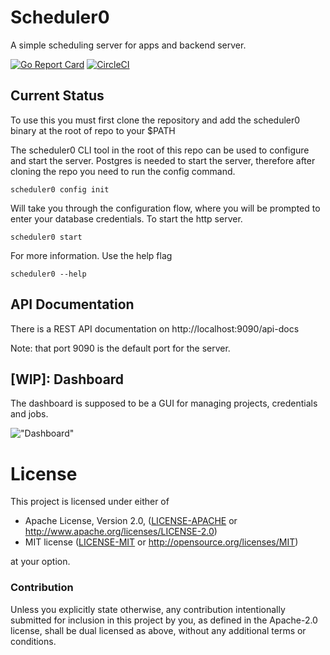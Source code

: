 # Scheduler0

A simple scheduling server for apps and backend server.

[![Go Report Card](https://goreportcard.com/badge/github.com/victorlenerd/scheduler0)](https://goreportcard.com/report/github.com/victorlenerd/scheduler0) 
[![CircleCI](https://circleci.com/gh/victorlenerd/scheduler0/tree/master.svg?style=svg)](https://circleci.com/gh/victorlenerd/scheduler0/tree/master)

## Current Status

To use this you must first clone the repository and add the scheduler0 binary at the root of repo to your $PATH
    
The scheduler0 CLI tool in the root of this repo can be used to configure and start the server.
Postgres is needed to start the server, therefore after cloning the repo you need to run the config command.
```shell
scheduler0 config init
```

Will take you through the configuration flow, where you will be prompted to enter your database credentials.
To start the http server.
```shell
scheduler0 start
```

For more information. Use the help flag
```shell
scheduler0 --help
```

## API Documentation

There is a REST API documentation on http://localhost:9090/api-docs [](http://localhost:9090/api-docs)

Note: that port 9090 is the default port for the server.

## [WIP]: Dashboard

The dashboard is supposed to be a GUI for managing projects, credentials and jobs.

!["Dashboard"](./screenshots/screenshot.png)
 
# License

This project is licensed under either of
 * Apache License, Version 2.0, ([LICENSE-APACHE](LICENSE-APACHE) or
   http://www.apache.org/licenses/LICENSE-2.0)
 * MIT license ([LICENSE-MIT](LICENSE-MIT) or
   http://opensource.org/licenses/MIT)

at your option.

### Contribution

Unless you explicitly state otherwise, any contribution intentionally submitted
for inclusion in this project by you, as defined in the Apache-2.0 license,
shall be dual licensed as above, without any additional terms or conditions.
